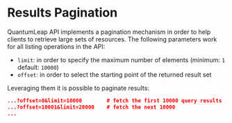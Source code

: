 # Results Pagination

QuantumLeap API implements a pagination mechanism in order to help clients to
retrieve large sets of resources. The following parameters work for all listing
operations in the API:

- `limit`: in order to specify the maximum number of elements
  (minimum: `1` default: `10000`)
- `offset`: in order to select the starting point of the returned result set

Leveraging them it is possible to paginate results:

```json
...?offset=0&limit=10000        # fetch the first 10000 query results
...?offset=10001&limit=20000    # fetch the next 10000
...
```
